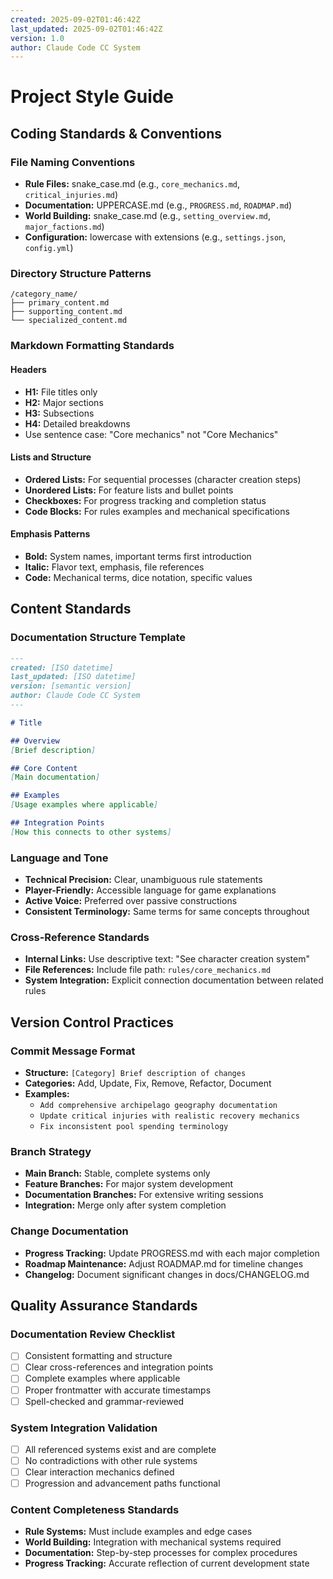 ```yaml
---
created: 2025-09-02T01:46:42Z
last_updated: 2025-09-02T01:46:42Z
version: 1.0
author: Claude Code CC System
---
```


# Project Style Guide

## Coding Standards & Conventions

### File Naming Conventions
- **Rule Files:** snake_case.md (e.g., `core_mechanics.md`, `critical_injuries.md`)
- **Documentation:** UPPERCASE.md (e.g., `PROGRESS.md`, `ROADMAP.md`)
- **World Building:** snake_case.md (e.g., `setting_overview.md`, `major_factions.md`)
- **Configuration:** lowercase with extensions (e.g., `settings.json`, `config.yml`)

### Directory Structure Patterns
```
/category_name/
├── primary_content.md
├── supporting_content.md
└── specialized_content.md
```

### Markdown Formatting Standards

#### Headers
- **H1:** File titles only
- **H2:** Major sections 
- **H3:** Subsections
- **H4:** Detailed breakdowns
- Use sentence case: "Core mechanics" not "Core Mechanics"

#### Lists and Structure
- **Ordered Lists:** For sequential processes (character creation steps)
- **Unordered Lists:** For feature lists and bullet points
- **Checkboxes:** For progress tracking and completion status
- **Code Blocks:** For rules examples and mechanical specifications

#### Emphasis Patterns
- **Bold:** System names, important terms first introduction
- **Italic:** Flavor text, emphasis, file references
- **Code:** Mechanical terms, dice notation, specific values

## Content Standards

### Documentation Structure Template
```markdown
---
created: [ISO datetime]
last_updated: [ISO datetime]  
version: [semantic version]
author: Claude Code CC System
---

# Title

## Overview
[Brief description]

## Core Content
[Main documentation]

## Examples
[Usage examples where applicable]

## Integration Points
[How this connects to other systems]
```

### Language and Tone
- **Technical Precision:** Clear, unambiguous rule statements
- **Player-Friendly:** Accessible language for game explanations
- **Active Voice:** Preferred over passive constructions
- **Consistent Terminology:** Same terms for same concepts throughout

### Cross-Reference Standards
- **Internal Links:** Use descriptive text: "See character creation system"
- **File References:** Include file path: `rules/core_mechanics.md`
- **System Integration:** Explicit connection documentation between related rules

## Version Control Practices

### Commit Message Format
- **Structure:** `[Category] Brief description of changes`
- **Categories:** Add, Update, Fix, Remove, Refactor, Document
- **Examples:**
  - `Add comprehensive archipelago geography documentation`
  - `Update critical injuries with realistic recovery mechanics`
  - `Fix inconsistent pool spending terminology`

### Branch Strategy
- **Main Branch:** Stable, complete systems only
- **Feature Branches:** For major system development
- **Documentation Branches:** For extensive writing sessions
- **Integration:** Merge only after system completion

### Change Documentation
- **Progress Tracking:** Update PROGRESS.md with each major completion
- **Roadmap Maintenance:** Adjust ROADMAP.md for timeline changes
- **Changelog:** Document significant changes in docs/CHANGELOG.md

## Quality Assurance Standards

### Documentation Review Checklist
- [ ] Consistent formatting and structure
- [ ] Clear cross-references and integration points
- [ ] Complete examples where applicable
- [ ] Proper frontmatter with accurate timestamps
- [ ] Spell-checked and grammar-reviewed

### System Integration Validation
- [ ] All referenced systems exist and are complete
- [ ] No contradictions with other rule systems
- [ ] Clear interaction mechanics defined
- [ ] Progression and advancement paths functional

### Content Completeness Standards
- **Rule Systems:** Must include examples and edge cases
- **World Building:** Integration with mechanical systems required
- **Documentation:** Step-by-step processes for complex procedures
- **Progress Tracking:** Accurate reflection of current development state